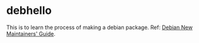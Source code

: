 # debhello
This is to learn the process of making a debian package.
Ref: [Debian New Maintainers' Guide](https://www.debian.org/doc/manuals/debmake-doc/debmake-doc.zh-cn.pdf).
